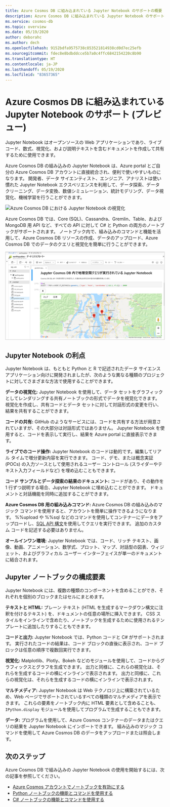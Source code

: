 ```yaml
---
title: Azure Cosmos DB に組み込まれている Jupyter Notebook のサポートの概要 (プレビュー)
description: Azure Cosmos DB に組み込まれている Jupyter Notebook のサポートを使用して、クエリを対話的に実行する方法について説明します。
ms.service: cosmos-db
ms.topic: overview
ms.date: 05/19/2020
author: deborahc
ms.author: dech
ms.openlocfilehash: 9152bdfa9575738c853521814938cd0d7ec25efb
ms.sourcegitcommit: fdec8e8bdbddcce5b7a0c4ffc6842154220c8b90
ms.translationtype: HT
ms.contentlocale: ja-JP
ms.lasthandoff: 05/19/2020
ms.locfileid: "83657365"
---
```

# <a name="built-in-jupyter-notebooks-support-in-azure-cosmos-db-preview"></a>Azure Cosmos DB に組み込まれている Jupyter Notebook のサポート (プレビュー)

Jupyter Notebook はオープンソースの Web アプリケーションであり、ライブ コード、数式、視覚化、および説明テキストを含むドキュメントを作成して共有するために使用できます。 

Azure Cosmos DB の組み込みの Jupyter Notebook は、Azure portal とご自分の Azure Cosmos DB アカウントに直接統合され、便利で使いやすいものになります。 開発者、データ サイエンティスト、エンジニア、アナリストは使い慣れた Jupyter Notebook エクスペリエンスを利用して、データ探索、データ クリーニング、データ変換、数値シミュレーション、統計モデリング、データ視覚化、機械学習を行うことができます。

![Azure Cosmos DB における Jupyter Notebook の視覚化](./media/cosmosdb-jupyter-notebooks/cosmos-notebooks-overview.png)

Azure Cosmos DB では、Core (SQL)、Cassandra、Gremlin、Table、および MongoDB 用 API など、すべての API に対して C# と Python の両方のノートブックがサポートされます。 ノートブック内で、組み込みのコマンドと機能を活用して、Azure Cosmos DB リソースの作成、データのアップロード、Azure Cosmos DB でのデータのクエリと視覚化を簡単に行うことができます。 

![Azure Cosmos DB における Jupyter Notebook のサポート](./media/cosmosdb-jupyter-notebooks/jupyter-notebooks-portal.png)

## <a name="benefits-of-jupyter-notebooks"></a>Jupyter Notebook の利点

Jupyter Notebook は、もともと Python と R で記述されたデータ サイエンス アプリケーション向けに開発されましたが、次のような異なる種類のプロジェクトに対してさまざまな方法で使用することができます。

**データの視覚化:** Jupyter Notebook を使用して、データ セットをグラフィックとしてレンダリングする共有ノートブックの形式でデータを視覚化できます。 視覚化を作成し、共有コードとデータ セットに対して対話形式の変更を行い、結果を共有することができます。

**コードの共有:** GitHub のようなサービスには、コードを共有する方法が用意されていますが、その大部分は対話形式ではありません。 Jupyter Notebook を使用すると、コードを表示して実行し、結果を Azure portal に直接表示できます。

**ライブでのコード操作:** Jupyter Notebook のコードは動的です。編集してリアル タイムで増分更新内容を実行できます。 コード、デモ、または概念実証 (POCs) の入力ソースとして使用されるユーザー コントロール (スライダーやテキスト入力フィールドなど) を埋め込むこともできます。

**コード サンプルとデータ探索の結果のドキュメント:** コードがあり、その動作を 1 行ずつ説明する場合、Jupyter Notebook に埋め込むことができます。 ドキュメントと対話機能を同時に追加することができます。

**Azure Cosmos DB 用の組み込みコマンド:** Azure Cosmos DB の組み込みのマジック コマンドを使用すると、アカウントを簡単に操作できるようになります。 %%upload や %%sql などのコマンドを使用してコンテナーにデータをアップロードし、[SQL API 構文](sql-query-getting-started.md)を使用してクエリを実行できます。 追加のカスタム コードを記述する必要はありません。

**オールインワン環境:** Jupyter Notebook では、コード、リッチ テキスト、画像、動画、アニメーション、数学式、プロット、マップ、対話型の図表、ウィジェット、およびグラフィカル ユーザー インターフェイスが単一のドキュメントに結合されます。

## <a name="components-of-a-jupyter-notebook"></a>Jupyter ノートブックの構成要素

Jupyter Notebook には、複数の種類のコンポーネントを含めることができ、それぞれを個別のブロックまたはセルにまとめます。

**テキストと HTML:** プレーン テキスト (HTML を生成するマークダウン構文に注釈を付けるテキスト) を、ドキュメントの任意の場所に挿入できます。 CSS スタイルをインラインで含めたり、ノートブックを生成するために使用されるテンプレートに追加したりすることもできます。

**コードと出力:** Jupyter Notebook では、Python コードと C# がサポートされます。 実行されたコードの結果は、コード ブロックの直後に表示され、コード ブロックは任意の順序で複数回実行できます。

**視覚化:** Matplotlib、Plotly、Bokeh などのモジュールを使用して、コードからグラフィックスとグラフを生成できます。 出力と同様に、これらの視覚化は、それらを生成するコードの横にインラインで表示されます。 出力と同様に、これらの視覚化は、それらを生成するコードの横にインラインで表示されます。

**マルチメディア:** Jupyter Notebook は Web テクノロジ上に構築されているため、Web ページでサポートされているすべての種類のマルチメディアを表示できます。 これらの要素をノートブック内に HTML 要素として含めることも、`IPython.display` モジュールを使用してプログラムで生成することもできます。

**データ:** プログラムを使用して、Azure Cosmos コンテナーのデータまたはクエリの結果を Jupyter Notebook にインポートできます。 組み込みのマジック コマンドを使用して Azure Cosmos DB のデータをアップロードまたは照会します。 

## <a name="next-steps"></a>次のステップ

Azure Cosmos DB で組み込みの Jupyter Notebook の使用を開始するには、次の記事を参照してください。

* [Azure Cosmos アカウントでノートブックを有効にする](enable-notebooks.md)
* [Python ノートブックの機能とコマンドを使用する](use-python-notebook-features-and-commands.md)
* [C# ノートブックの機能とコマンドを使用する](use-csharp-notebook-features-and-commands.md)